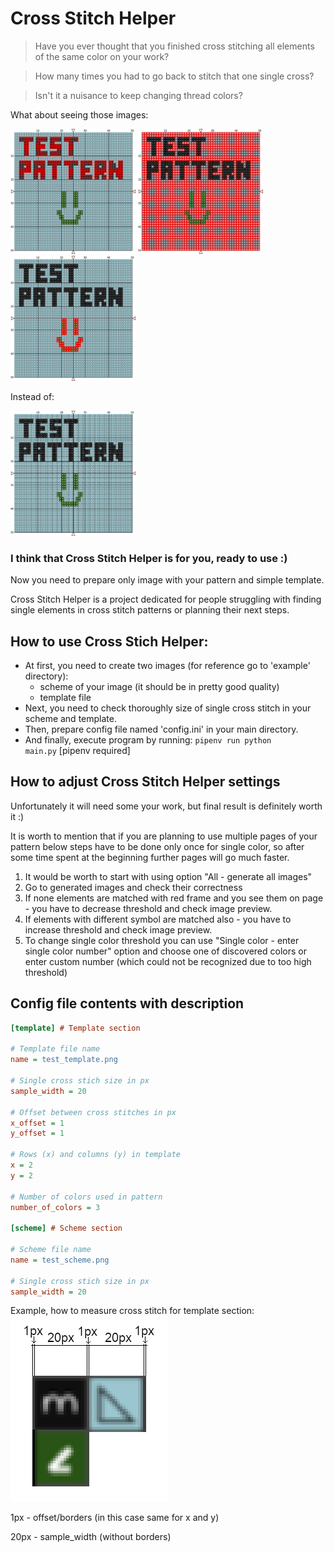 # Cross Stitch Helper

> Have you ever thought that you finished cross stitching all elements of the same color on your work?

>How many times you had to go back to stitch that one single cross?

>Isn't it a nuisance to keep changing thread colors?


What about seeing those images:

<img src="example/test_scheme/res_1_test.png" width="200" height="200">
<img src="example/test_scheme/res_2_test.png" width="200" height="200">
<img src="example/test_scheme/res_3_test.png" width="200" height="200">

Instead of:

<img src="example/test_scheme.png" width="200" height="200">


### I think that Cross Stitch Helper is for you, ready to use :)

Now you need to prepare only image with your pattern and simple template.

Cross Stitch Helper is a project dedicated for people struggling with finding single elements in cross stitch patterns or planning their next steps.

## How to use Cross Stich Helper:
- At first, you need to create two images (for reference go to 'example' directory):
  - scheme of your image (it should be in pretty good quality)
  - template file
- Next, you need to check thoroughly size of single cross stitch in your scheme and template.
- Then, prepare config file named 'config.ini' in your main directory.
- And finally, execute program by running: <code>pipenv run python main.py</code> [pipenv required]

## How to adjust Cross Stitch Helper settings
Unfortunately it will need some your work, but final result is definitely worth it :)

It is worth to mention that if you are planning to use multiple pages of your pattern below steps have to be done only once for single color, so after some time spent at the beginning further pages will go much faster.

1. It would be worth to start with using option "All - generate all images"
2. Go to generated images and check their correctness
3. If none elements are matched with red frame and you see them on page - you have to decrease threshold and check image preview.
4. If elements with different symbol are matched also - you have to increase threshold and check image preview.
5. To change single color threshold you can use "Single color - enter single color number" option and choose one of discovered colors or enter custom number (which could not be recognized due to too high threshold)

## Config file contents with description
```ini
[template] # Template section

# Template file name
name = test_template.png

# Single cross stich size in px
sample_width = 20

# Offset between cross stitches in px
x_offset = 1
y_offset = 1

# Rows (x) and columns (y) in template
x = 2
y = 2

# Number of colors used in pattern
number_of_colors = 3

[scheme] # Scheme section

# Scheme file name
name = test_scheme.png

# Single cross stich size in px
sample_width = 20
```

Example, how to measure cross stitch for template section:
![template_measurement_example.png](example%2Ftemplate_measurement_example.png)

1px - offset/borders (in this case same for x and y)

20px - sample_width (without borders)
  